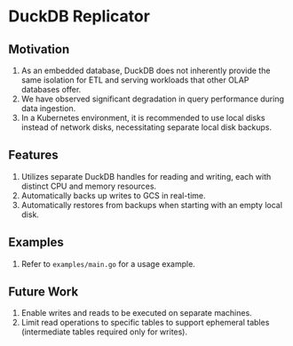 # DuckDB Replicator

## Motivation
1. As an embedded database, DuckDB does not inherently provide the same isolation for ETL and serving workloads that other OLAP databases offer.
2. We have observed significant degradation in query performance during data ingestion.
3. In a Kubernetes environment, it is recommended to use local disks instead of network disks, necessitating separate local disk backups.

## Features
1. Utilizes separate DuckDB handles for reading and writing, each with distinct CPU and memory resources.
2. Automatically backs up writes to GCS in real-time.
3. Automatically restores from backups when starting with an empty local disk.

## Examples
1. Refer to `examples/main.go` for a usage example.

## Future Work
1. Enable writes and reads to be executed on separate machines.
2. Limit read operations to specific tables to support ephemeral tables (intermediate tables required only for writes).
